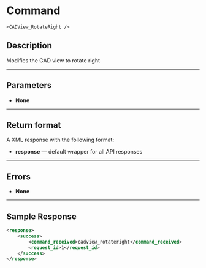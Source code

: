 # Command

    <CADView_RotateRight />

## Description

Modifies the CAD view to rotate right

***

## Parameters
- **None**

***

## Return format
A XML response with the following format:

- **response** — default wrapper for all API responses

***

## Errors
- **None**

***

## Sample Response
```xml
<response>
	<success>
		<command_received>cadview_rotateright</command_received>
		<request_id>1</request_id>
	</success>
</response>
```
